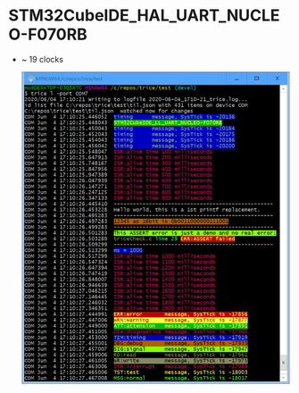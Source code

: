 # STM32CubeIDE_HAL_UART_NUCLEO-F070RB
- ~ 19 clocks

  ![STM32CubeIDE_LL_UART_NUCLEO-F070RB.PNG](README.media/STM32CubeIDE_LL_UART_NUCLEO-F070RB.PNG)
